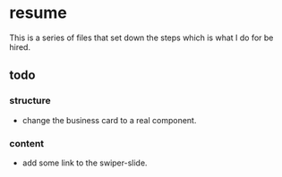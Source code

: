 # resume
This is a series of files that set down the steps which is what I do for be hired.

## todo
### structure
- change the business card to a real component.
### content
- add some link to the swiper-slide.
